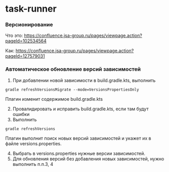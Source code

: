 # task-runner

### Версионирование

Что это: https://confluence.jsa-group.ru/pages/viewpage.action?pageId=102534564

Как: https://confluence.jsa-group.ru/pages/viewpage.action?pageId=127579031

### Автоматическое обновление версий зависимостей

1) При добавлении новой зависимости в build.gradle.kts, выполнить

```gradle refreshVersionsMigrate --mode=VersionsPropertiesOnly```

Плагин изменит содержимое build.gradle.kts

2) Провалидировать и исправить build.gradle.kts, если там будут ошибки
3) Выполнить

```gradle refreshVersions```

Плагин выполнит поиск новых версий зависимостей и укажет их в файле versions.properties.

4) Выбрать в versions.properties нужные версии зависимостей.
5) Для обновления версий без добавления новых зависимостей, нужно выполнить п.п.3, 4
